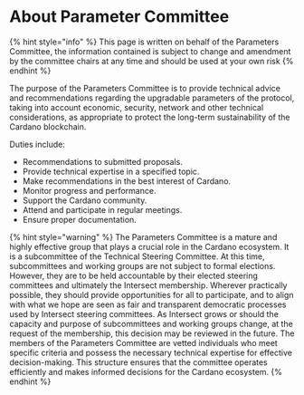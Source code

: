 # About Parameter Committee

{% hint style="info" %}
This page is written on behalf of the Parameters Committee, the information contained is subject to change and amendment by the committee chairs at any time and should be used at your own risk
{% endhint %}

The purpose of the Parameters Committee is to provide technical advice and recommendations regarding the upgradable parameters of the protocol, taking into account economic, security, network and other technical considerations, as appropriate to protect the long-term sustainability of the Cardano blockchain.

Duties include:

* Recommendations to submitted proposals.
* Provide technical expertise in a specified topic.
* Make recommendations in the best interest of Cardano.
* Monitor progress and performance.
* Support the Cardano community.
* Attend and participate in regular meetings.
* Ensure proper documentation.



{% hint style="warning" %}
The Parameters Committee is a mature and highly effective group that plays a crucial role in the Cardano ecosystem. It is a subcommittee of the Technical Steering Committee. At this time, subcommittees and working groups are not subject to formal elections. However, they are to be held accountable by their elected steering committees and ultimately the Intersect membership. Wherever practically possible, they should provide opportunities for all to participate, and to align with what we hope are seen as fair and transparent democratic processes used by Intersect steering committees. As Intersect grows or should the capacity and purpose of subcommittees and working groups change, at the request of the membership, this decision may be reviewed in the future. The members of the Parameters Committee are vetted individuals who meet specific criteria and possess the necessary technical expertise for effective decision-making. This structure ensures that the committee operates efficiently and makes informed decisions for the Cardano ecosystem.
{% endhint %}
